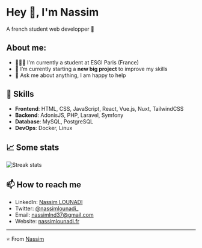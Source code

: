 # Hey 👋, I'm Nassim

A french student web developper 🚀

## About me:

-   👨🏽‍💻 I'm currently a student at ESGI Paris (France)
-   🌱 I’m currently starting a **new big project** to improve my skills
-   💬 Ask me about anything, I am happy to help

## 🚀 Skills

-   **Frontend**: HTML, CSS, JavaScript, React, Vue.js, Nuxt, TailwindCSS
-   **Backend**: AdonisJS, PHP, Laravel, Symfony
-   **Database**: MySQL, PostgreSQL
-   **DevOps**: Docker, Linux

## 📈 Some stats

![Streak stats](https://nirzak-streak-stats.vercel.app/?user=nassimlnd)

## 📫 How to reach me

-   LinkedIn: [Nassim LOUNADI](https://www.linkedin.com/in/nassimlounadi/)
-   Twitter: [@nassimlounadi\_](https://twitter.com/nassimlounadi_)
-   Email: nassimlnd37@gmail.com
-   Website: [nassimlounadi.fr](https://nassimlounadi.fr)

---

⭐️ From [Nassim](https://nassimlounadi.fr)
